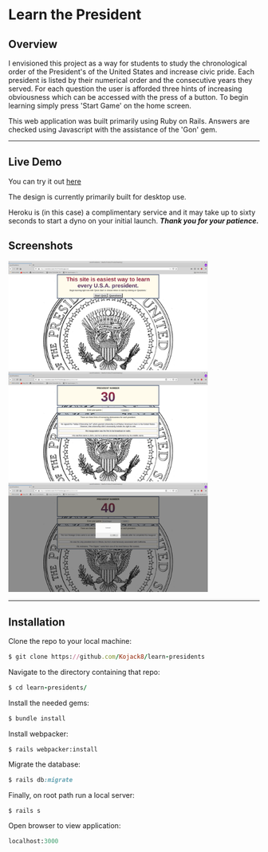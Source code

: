 # Learn the President

## Overview

I envisioned this project as a way for students to study the chronological order of the President's of the United States and increase civic pride. Each president is listed by their numerical order and the consecutive years they served. For each question the user is afforded three hints of increasing obviousness which can be accessed with the 
press of a button. To begin learning simply press 'Start Game' on the home screen.

This web application was built primarily using Ruby on Rails. Answers are checked using Javascript with the assistance of the 'Gon' gem.

***
## Live Demo

You can try it out [here](https://nameless-wave-91417.herokuapp.com/)  

The design is currently primarily built for desktop use.

Heroku is (in this case) a complimentary service and it may take up to sixty seconds to start a dyno on your initial launch. 
___Thank you for your patience.___


## Screenshots 

<img src="./app/assets/images/Screenshot_001.png" width="400">
<img src="./app/assets/images/Screenshot_002.png" width="400">
<img src="./app/assets/images/Screenshot_003.png" width="400">




***
## Installation 

Clone the repo to your local machine: 
```ruby
$ git clone https://github.com/Kojack8/learn-presidents
```
Navigate to the directory containing that repo:
```ruby
$ cd learn-presidents/
```
Install the needed gems:
```ruby
$ bundle install
```
Install webpacker:
```
$ rails webpacker:install
```
Migrate the database:
```ruby
$ rails db:migrate
```
Finally, on root path run a local server:
```ruby
$ rails s
```
Open browser to view application:
```ruby
localhost:3000
```